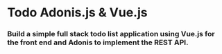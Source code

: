 # Todo Adonis.js & Vue.js

### Build a simple full stack todo list application using Vue.js for the front end and Adonis to implement the REST API.